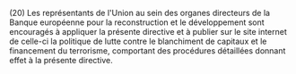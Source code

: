 (20) Les représentants de l'Union au sein des organes directeurs de la Banque européenne pour la reconstruction et le développement sont encouragés à appliquer la présente directive et à publier sur le site internet de celle-ci la politique de lutte contre le blanchiment de capitaux et le financement du terrorisme, comportant des procédures détaillées donnant effet à la présente directive.